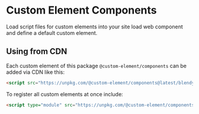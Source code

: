 # Custom Element Components

Load script files for custom elements into your site load web component and define a default custom element.

## Using from CDN

Each custom element of this package `@custom-element/components` can be added via CDN like this:

```html
<script src="https://unpkg.com/@custom-element/components@latest/blendy-bird.js" crossorigin></script>
```

To register all custom elements at once include:

```html
<script type="module" src="https://unpkg.com/@custom-element/components@latest/index.js" crossorigin></script>
```
